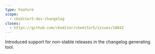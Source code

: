 ```yaml
---
type: Feature
scope:
  - ckeditor5-dev-changelog
closes:
  - https://github.com/ckeditor/ckeditor5/issues/18842
---
```


Introduced support for non-stable releases in the changelog generating tool.
